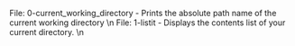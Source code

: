 File: 0-current_working_directory - Prints the absolute path name of the current working directory \n
File: 1-listit - Displays the contents list of your current directory. \n
